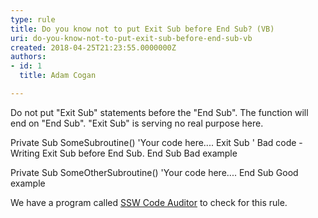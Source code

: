 ```yaml
---
type: rule
title: Do you know not to put Exit Sub before End Sub? (VB)
uri: do-you-know-not-to-put-exit-sub-before-end-sub-vb
created: 2018-04-25T21:23:55.0000000Z
authors:
- id: 1
  title: Adam Cogan

---
```


 ​Do not put "Exit Sub" statements before the "End Sub". The function will end on "End Sub". "Exit Sub" is serving no real purpose here.
 
Private Sub SomeSubroutine()
'Your code here....
Exit Sub ' Bad code - Writing Exit Sub before End Sub.
End Sub
Bad example​

Private Sub SomeOtherSubroutine()
'Your code here....
End Sub
 Good example​

We have a program called [SSW Code Auditor](https&#58;//www.ssw.com.au/ssw/CodeAuditor/Rules.aspx#ExitSub) to check for this rule.
 ​

